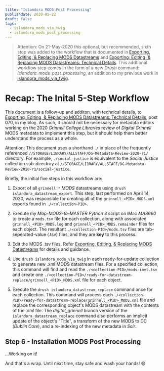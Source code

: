 ```yaml
---
title: "Islandora MODS Post Processing"
publishdate: 2020-05-22
draft: false
tags:
  - islandora_mods_via_twig
  - islandora_mods_post_processing
---
```


> Attention: On 21-May-2020 this optional, but recommended, sixth step was added to the workflow that is documented in [Exporting, Editing, & Replacing MODS Datastreams](/en/posts/069-exporting-editing-replacing-mods-datastreams/) and [Exporting, Editing, & Replacing MODS Datastreams: Technical Details](/en/posts/070-exporting-editing-replacing-mods-datastreams-technical-details/). This addtional workflow step comes in the form of a new _Drush_ command: _islandora\_mods_post\_processing_, an addition to my previous work in [islandora_mods_via_twig](https://github.com/DigitalGrinnell/islandora_mods_via_twig).

# Recap: The Inital 5-Step Workflow

This document is a follow-up and additon, with technical details, to [Exporting, Editing, & Replacing MODS Datastreams: Technical Details](/en/posts/070-exporting-editing-replacing-mods-datastreams-technical-details/), post 070, in my blog. As such, it should not be necessary for metadata editors working on the 2020 _Grinnell College Libraries_ review of _Digital Grinnell_ MODS metadata to implement this step, but it should help them better understand the process as a whole.

Attention: This document uses a shorthand `./` in place of the frequently referenced `//STORAGE/LIBRARY/ALLSTAFF/DG-Metadata-Review-2020-r1/` directory.  For example, `./social-justice` is equivalent to the _Social Justice_ collection sub-directory at `//STORAGE/LIBRARY/ALLSTAFF/DG-Metadata-Review-2020-r1/social-justice`.

Briefly, the initial five steps in this workflow are:

  1. Export of all `grinnell:*` _MODS_ datastreams using `drush islandora_datastream_export`.  This step, last performed on April 14, 2020, was responsible for creating all of the `grinnell_<PID>_MODS.xml` exports found in `./<collection-PID>`.

  2. Execute my _Map-MODS-to-MASTER_ _Python 3_ script on iMac _MA8660_ to create a `mods.tsv` file for each collection, along with associated `grinnell_<PID>_MODS.log` and `grinnell_<PID>_MODS.remainder` files for each object. The resultant `./<collection-PID>/mods.tsv` files are tab-seperated-value (.tsv) files, and they are **key** to this process.

  3. Edit the MODS .tsv files.  Refer [Exporting, Editing, & Replacing MODS Datastreams](https://dlad.summittdweller.com/en/posts/069-exporting-editing-replacing-mods-datastreams/) for details and guidance.

  4. Use `drush islandora_mods_via_twig` in each ready-for-update collection to generate new .xml MODS datastream files. For a specified collection, this command will find and read the `./<collection-PID>/mods-imvt.tsv` and create one `./<collection-PID>/ready-for-datastream-replace/grinnell_<PID>_MODS.xml` file for each object.

  5. Execute the `drush islandora_datastream_replace` command once for each collection.  This command will process each `./<collection-PID>/ready-for-datastream-replace/grinnell_<PID>_MODS.xml` file and replace the corresponding object's MODS datastream with the contents of the .xml file.  The _digital_grinnell_ branch version of the `islandora_datastream_replace` command also performs an implicit update of the object's "Title", a transform of the new MODS to DC (_Dublin Core_), and a re-indexing of the new metadata in _Solr_.

## Step 6 - Installation MODS Post Processing

...Working on it!

And that's a wrap.  Until next time, stay safe and wash your hands! :smile:

